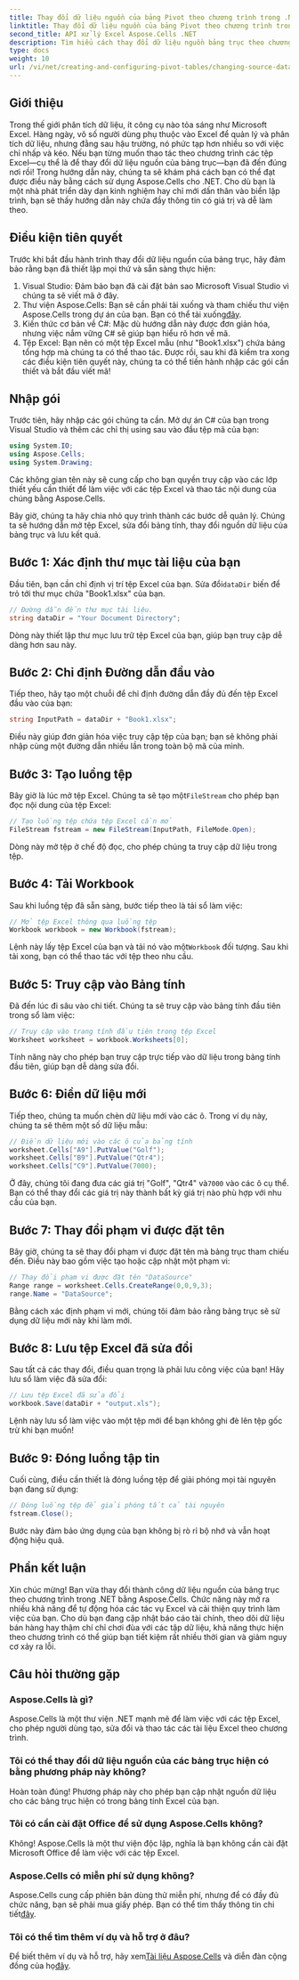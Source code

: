 ```yaml
---
title: Thay đổi dữ liệu nguồn của bảng Pivot theo chương trình trong .NET
linktitle: Thay đổi dữ liệu nguồn của bảng Pivot theo chương trình trong .NET
second_title: API xử lý Excel Aspose.Cells .NET
description: Tìm hiểu cách thay đổi dữ liệu nguồn bảng trục theo chương trình bằng Aspose.Cells cho .NET với hướng dẫn từng bước toàn diện của chúng tôi.
type: docs
weight: 10
url: /vi/net/creating-and-configuring-pivot-tables/changing-source-data/
---
```

## Giới thiệu
Trong thế giới phân tích dữ liệu, ít công cụ nào tỏa sáng như Microsoft Excel. Hàng ngày, vô số người dùng phụ thuộc vào Excel để quản lý và phân tích dữ liệu, nhưng đằng sau hậu trường, nó phức tạp hơn nhiều so với việc chỉ nhấp và kéo. Nếu bạn từng muốn thao tác theo chương trình các tệp Excel—cụ thể là để thay đổi dữ liệu nguồn của bảng trục—bạn đã đến đúng nơi rồi! Trong hướng dẫn này, chúng ta sẽ khám phá cách bạn có thể đạt được điều này bằng cách sử dụng Aspose.Cells cho .NET. Cho dù bạn là một nhà phát triển dày dạn kinh nghiệm hay chỉ mới dấn thân vào biển lập trình, bạn sẽ thấy hướng dẫn này chứa đầy thông tin có giá trị và dễ làm theo.
## Điều kiện tiên quyết
Trước khi bắt đầu hành trình thay đổi dữ liệu nguồn của bảng trục, hãy đảm bảo rằng bạn đã thiết lập mọi thứ và sẵn sàng thực hiện:
1. Visual Studio: Đảm bảo bạn đã cài đặt bản sao Microsoft Visual Studio vì chúng ta sẽ viết mã ở đây.
2. Thư viện Aspose.Cells: Bạn sẽ cần phải tải xuống và tham chiếu thư viện Aspose.Cells trong dự án của bạn. Bạn có thể tải xuống[đây](https://releases.aspose.com/cells/net/).
3. Kiến thức cơ bản về C#: Mặc dù hướng dẫn này được đơn giản hóa, nhưng việc nắm vững C# sẽ giúp bạn hiểu rõ hơn về mã.
4. Tệp Excel: Bạn nên có một tệp Excel mẫu (như "Book1.xlsx") chứa bảng tổng hợp mà chúng ta có thể thao tác.
Được rồi, sau khi đã kiểm tra xong các điều kiện tiên quyết này, chúng ta có thể tiến hành nhập các gói cần thiết và bắt đầu viết mã!
## Nhập gói
Trước tiên, hãy nhập các gói chúng ta cần. Mở dự án C# của bạn trong Visual Studio và thêm các chỉ thị using sau vào đầu tệp mã của bạn:
```csharp
using System.IO;
using Aspose.Cells;
using System.Drawing;
```
Các không gian tên này sẽ cung cấp cho bạn quyền truy cập vào các lớp thiết yếu cần thiết để làm việc với các tệp Excel và thao tác nội dung của chúng bằng Aspose.Cells.

Bây giờ, chúng ta hãy chia nhỏ quy trình thành các bước dễ quản lý. Chúng ta sẽ hướng dẫn mở tệp Excel, sửa đổi bảng tính, thay đổi nguồn dữ liệu của bảng trục và lưu kết quả.
## Bước 1: Xác định thư mục tài liệu của bạn
 Đầu tiên, bạn cần chỉ định vị trí tệp Excel của bạn. Sửa đổi`dataDir` biến để trỏ tới thư mục chứa "Book1.xlsx" của bạn.
```csharp
// Đường dẫn đến thư mục tài liệu.
string dataDir = "Your Document Directory";
```
Dòng này thiết lập thư mục lưu trữ tệp Excel của bạn, giúp bạn truy cập dễ dàng hơn sau này.
## Bước 2: Chỉ định Đường dẫn đầu vào
Tiếp theo, hãy tạo một chuỗi để chỉ định đường dẫn đầy đủ đến tệp Excel đầu vào của bạn:
```csharp
string InputPath = dataDir + "Book1.xlsx";
```
Điều này giúp đơn giản hóa việc truy cập tệp của bạn; bạn sẽ không phải nhập cùng một đường dẫn nhiều lần trong toàn bộ mã của mình.
## Bước 3: Tạo luồng tệp
 Bây giờ là lúc mở tệp Excel. Chúng ta sẽ tạo một`FileStream` cho phép bạn đọc nội dung của tệp Excel:
```csharp
// Tạo luồng tệp chứa tệp Excel cần mở
FileStream fstream = new FileStream(InputPath, FileMode.Open);
```
Dòng này mở tệp ở chế độ đọc, cho phép chúng ta truy cập dữ liệu trong tệp.
## Bước 4: Tải Workbook
Sau khi luồng tệp đã sẵn sàng, bước tiếp theo là tải sổ làm việc:
```csharp
// Mở tệp Excel thông qua luồng tệp
Workbook workbook = new Workbook(fstream);
```
 Lệnh này lấy tệp Excel của bạn và tải nó vào một`Workbook` đối tượng. Sau khi tải xong, bạn có thể thao tác với tệp theo nhu cầu.
## Bước 5: Truy cập vào Bảng tính
Đã đến lúc đi sâu vào chi tiết. Chúng ta sẽ truy cập vào bảng tính đầu tiên trong sổ làm việc:
```csharp
// Truy cập vào trang tính đầu tiên trong tệp Excel
Worksheet worksheet = workbook.Worksheets[0];
```
Tính năng này cho phép bạn truy cập trực tiếp vào dữ liệu trong bảng tính đầu tiên, giúp bạn dễ dàng sửa đổi.
## Bước 6: Điền dữ liệu mới
Tiếp theo, chúng ta muốn chèn dữ liệu mới vào các ô. Trong ví dụ này, chúng ta sẽ thêm một số dữ liệu mẫu:
```csharp
// Điền dữ liệu mới vào các ô của bảng tính
worksheet.Cells["A9"].PutValue("Golf");
worksheet.Cells["B9"].PutValue("Qtr4");
worksheet.Cells["C9"].PutValue(7000);
```
 Ở đây, chúng tôi đang đưa các giá trị "Golf", "Qtr4" và`7000` vào các ô cụ thể. Bạn có thể thay đổi các giá trị này thành bất kỳ giá trị nào phù hợp với nhu cầu của bạn.
## Bước 7: Thay đổi phạm vi được đặt tên
Bây giờ, chúng ta sẽ thay đổi phạm vi được đặt tên mà bảng trục tham chiếu đến. Điều này bao gồm việc tạo hoặc cập nhật một phạm vi:
```csharp
// Thay đổi phạm vi được đặt tên "DataSource"
Range range = worksheet.Cells.CreateRange(0,0,9,3);
range.Name = "DataSource";
```
Bằng cách xác định phạm vi mới, chúng tôi đảm bảo rằng bảng trục sẽ sử dụng dữ liệu mới này khi làm mới.
## Bước 8: Lưu tệp Excel đã sửa đổi
Sau tất cả các thay đổi, điều quan trọng là phải lưu công việc của bạn! Hãy lưu sổ làm việc đã sửa đổi:
```csharp
// Lưu tệp Excel đã sửa đổi
workbook.Save(dataDir + "output.xls");
```
Lệnh này lưu sổ làm việc vào một tệp mới để bạn không ghi đè lên tệp gốc trừ khi bạn muốn!
## Bước 9: Đóng luồng tập tin
Cuối cùng, điều cần thiết là đóng luồng tệp để giải phóng mọi tài nguyên bạn đang sử dụng:
```csharp
// Đóng luồng tệp để giải phóng tất cả tài nguyên
fstream.Close();
```
Bước này đảm bảo ứng dụng của bạn không bị rò rỉ bộ nhớ và vẫn hoạt động hiệu quả.
## Phần kết luận
Xin chúc mừng! Bạn vừa thay đổi thành công dữ liệu nguồn của bảng trục theo chương trình trong .NET bằng Aspose.Cells. Chức năng này mở ra nhiều khả năng để tự động hóa các tác vụ Excel và cải thiện quy trình làm việc của bạn. Cho dù bạn đang cập nhật báo cáo tài chính, theo dõi dữ liệu bán hàng hay thậm chí chỉ chơi đùa với các tập dữ liệu, khả năng thực hiện theo chương trình có thể giúp bạn tiết kiệm rất nhiều thời gian và giảm nguy cơ xảy ra lỗi.

## Câu hỏi thường gặp
### Aspose.Cells là gì?
Aspose.Cells là một thư viện .NET mạnh mẽ để làm việc với các tệp Excel, cho phép người dùng tạo, sửa đổi và thao tác các tài liệu Excel theo chương trình.
### Tôi có thể thay đổi dữ liệu nguồn của các bảng trục hiện có bằng phương pháp này không?
Hoàn toàn đúng! Phương pháp này cho phép bạn cập nhật nguồn dữ liệu cho các bảng trục hiện có trong bảng tính Excel của bạn.
### Tôi có cần cài đặt Office để sử dụng Aspose.Cells không?
Không! Aspose.Cells là một thư viện độc lập, nghĩa là bạn không cần cài đặt Microsoft Office để làm việc với các tệp Excel.
### Aspose.Cells có miễn phí sử dụng không?
Aspose.Cells cung cấp phiên bản dùng thử miễn phí, nhưng để có đầy đủ chức năng, bạn sẽ phải mua giấy phép. Bạn có thể tìm thấy thông tin chi tiết[đây](https://purchase.aspose.com/buy).
### Tôi có thể tìm thêm ví dụ và hỗ trợ ở đâu?
 Để biết thêm ví dụ và hỗ trợ, hãy xem[Tài liệu Aspose.Cells](https://reference.aspose.com/cells/net/) và diễn đàn cộng đồng của họ[đây](https://forum.aspose.com/c/cells/9).